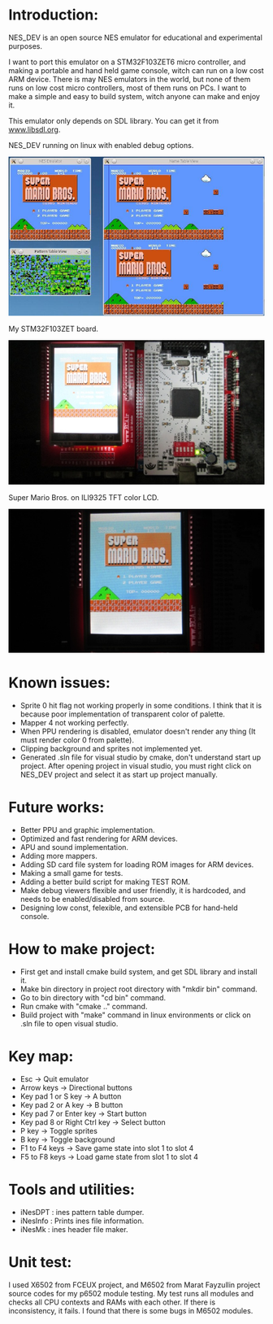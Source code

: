  Introduction:
===============

NES_DEV is an open source NES emulator for educational and experimental purposes.

I want to port this emulator on a STM32F103ZET6 micro controller, and making
a portable and hand held game console, witch can run on a low cost ARM device.
There is may NES emulators in the world, but none of them runs on low cost micro
controllers, most of them runs on PCs. I want to make a simple and easy to build
system, witch anyone can make and enjoy it.

This emulator only depends on SDL library. You can get it from www.libsdl.org.

NES_DEV running on linux with enabled debug options.

![Linux](Images/linux.jpg?raw=true "NES_DEV on linux")

My STM32F103ZET board.

![STM32 board](Images/NESonSTM32.jpg?raw=true "NES on STM32")

Super Mario Bros. on ILI9325 TFT color LCD.

![Super Mario Bros.](Images/SuperMarioBros.jpg?raw=true "Super Mario Bros.")


 Known issues:
===============
* Sprite 0 hit flag not working properly in some conditions. I think that it is
because poor implementation of transparent color of palette.
* Mapper 4 not working perfectly.
* When PPU rendering is disabled, emulator doesn't render any thing (It must
render color 0 from palette).
* Clipping background and sprites not implemented yet.
* Generated .sln file for visual studio by cmake, don't understand start up
project. After opening project in visual studio, you must right click on NES_DEV
project and select it as start up project manually.

 Future works:
===============
* Better PPU and graphic implementation.
* Optimized and fast rendering for ARM devices.
* APU and sound implementation.
* Adding more mappers.
* Adding SD card file system for loading ROM images for ARM devices.
* Making a small game for tests.
* Adding a better build script for making TEST ROM.
* Make debug viewers flexible and user friendly, it is hardcoded, and needs to 
be enabled/disabled from source.
* Designing low const, felexible, and extensible PCB for hand-held console.

 How to make project:
======================
* First get and install cmake build system, and get SDL library and install it.
* Make bin directory in project root directory with "mkdir bin" command.
* Go to bin directory with "cd bin" command.
* Run cmake with "cmake .." command.
* Build project with "make" command in linux environments or click on .sln file
to open visual studio.

 Key map:
==========
* Esc -> Quit emulator
* Arrow keys -> Directional buttons
* Key pad 1 or S key -> A button
* Key pad 2 or A key -> B button
* Key pad 7 or Enter key -> Start button
* Key pad 8 or Right Ctrl key -> Select button
* P key -> Toggle sprites
* B key -> Toggle background
* F1 to F4 keys -> Save game state into slot 1 to slot 4
* F5 to F8 keys -> Load game state from slot 1 to slot 4

 Tools and utilities:
======================
* iNesDPT : ines pattern table dumper.
* iNesInfo : Prints ines file information.
* iNesMk : ines header file maker.

 Unit test:
============
I used X6502 from FCEUX project, and M6502 from Marat Fayzullin project source
codes for my p6502 module testing. My test runs all modules and checks all CPU 
contexts and RAMs with each other. If there is inconsistency, it fails. I found 
that there is some bugs in M6502 modules.
